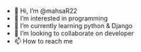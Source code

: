 - 👋 Hi, I’m @mahsaR22
- 👀 I’m interested in programming
- 🌱 I’m currently learning python & Django
- 💞️ I’m looking to collaborate on developer
- 📫 How to reach me

<!---
mahsaR22/mahsaR22 is a ✨ special ✨ repository because its `README.md` (this file) appears on your GitHub profile.
You can click the Preview link to take a look at your changes.
--->
